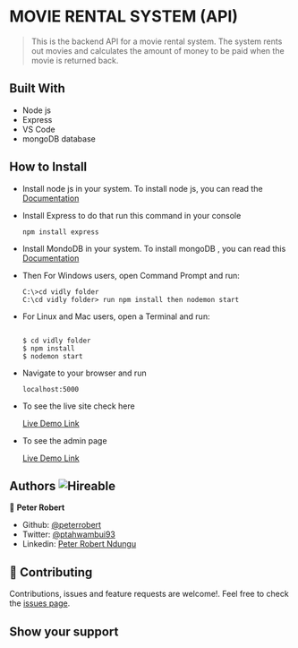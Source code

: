 # MOVIE RENTAL SYSTEM (API)
> This is the backend API for a movie rental system. The system rents out movies and calculates the amount of money to be paid when the movie is returned back.


## Built With

- Node js
- Express
- VS Code
- mongoDB database

## How to Install

- Install node js in your system. To install node js, you can read the [Documentation](https://nodejs.org/en/download/)
- Install Express to do that run this command in your console
    ``` 
    npm install express

    ``` 
- Install MondoDB in your system. To install mongoDB , you can read this [Documentation](https://docs.mongodb.com/manual/installation/)
      
- Then For Windows users, open Command Prompt and run:
    ```console
    C:\>cd vidly folder
    C:\cd vidly folder> run npm install then nodemon start
    ```

- For Linux and Mac users, open a Terminal and run:
    ```console
    
    $ cd vidly folder
    $ npm install
    $ nodemon start

    ``` 
- Navigate to your browser and run
 
   ```
   localhost:5000

   ```
- To see the live site check here

   [Live Demo Link](/)


- To see the admin page

   [Live Demo Link](/)



## Authors  ![Hireable](https://img.shields.io/badge/HIREABLE-YES-yellowgreen&?style=for-the-badge)

👤 **Peter Robert**

- Github: [@peterrobert](https://github.com/peterrobert)
- Twitter: [@ptahwambui93](https://twitter.com/Ptahwambui93)
- Linkedin: [Peter Robert Ndungu](https://www.linkedin.com/in/peter-rob-ndungu/)


## 🤝 Contributing

Contributions, issues and feature requests are welcome!. Feel free to check the [issues page](issues/).

## Show your support
